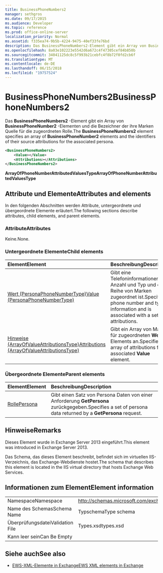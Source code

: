 ```yaml
---
title: BusinessPhoneNumbers2
manager: sethgros
ms.date: 09/17/2015
ms.audience: Developer
ms.topic: reference
ms.prod: office-online-server
localization_priority: Normal
ms.assetid: f335ea74-9b5b-4224-9475-40ef33fe76bd
description: Das BusinessPhoneNumbers2-Element gibt ein Array von BusinessPhoneNumber2-Elementen und die Bezeichner der ihre Marken Quelle für die zugeordneten Rolle.
ms.openlocfilehash: 8a03e102223e5542d6a672c4f47305cef84b850b
ms.sourcegitcommit: 34041125dc8c5f993b21cebfc4f8b72f0fd2cb6f
ms.translationtype: MT
ms.contentlocale: de-DE
ms.lasthandoff: 06/15/2018
ms.locfileid: "19757524"
---
```

# <a name="businessphonenumbers2"></a><span data-ttu-id="41a57-103">BusinessPhoneNumbers2</span><span class="sxs-lookup"><span data-stu-id="41a57-103">BusinessPhoneNumbers2</span></span>

<span data-ttu-id="41a57-104">Das **BusinessPhoneNumbers2** -Element gibt ein Array von **BusinessPhoneNumber2** -Elementen und die Bezeichner der ihre Marken Quelle für die zugeordneten Rolle.</span><span class="sxs-lookup"><span data-stu-id="41a57-104">The **BusinessPhoneNumbers2** element specifies an array of **BusinessPhoneNumber2** elements and the identifiers of their source attributions for the associated persona.</span></span> 
  
```XML
<BusinessPhoneNumbers2>
    <Value></Value>
    <Attributions></Attributions>
</BusinessPhoneNumbers2>
```

 <span data-ttu-id="41a57-105">**ArrayOfPhoneNumberAttributedValuesType**</span><span class="sxs-lookup"><span data-stu-id="41a57-105">**ArrayOfPhoneNumberAttributedValuesType**</span></span>
## <a name="attributes-and-elements"></a><span data-ttu-id="41a57-106">Attribute und Elemente</span><span class="sxs-lookup"><span data-stu-id="41a57-106">Attributes and elements</span></span>

<span data-ttu-id="41a57-107">In den folgenden Abschnitten werden Attribute, untergeordnete und übergeordnete Elemente erläutert.</span><span class="sxs-lookup"><span data-stu-id="41a57-107">The following sections describe attributes, child elements, and parent elements.</span></span>
  
### <a name="attributes"></a><span data-ttu-id="41a57-108">Attribute</span><span class="sxs-lookup"><span data-stu-id="41a57-108">Attributes</span></span>

<span data-ttu-id="41a57-109">Keine.</span><span class="sxs-lookup"><span data-stu-id="41a57-109">None.</span></span>
  
### <a name="child-elements"></a><span data-ttu-id="41a57-110">Untergeordnete Elemente</span><span class="sxs-lookup"><span data-stu-id="41a57-110">Child elements</span></span>

|<span data-ttu-id="41a57-111">**Element**</span><span class="sxs-lookup"><span data-stu-id="41a57-111">**Element**</span></span>|<span data-ttu-id="41a57-112">**Beschreibung**</span><span class="sxs-lookup"><span data-stu-id="41a57-112">**Description**</span></span>|
|:-----|:-----|
|[<span data-ttu-id="41a57-113">Wert (PersonaPhoneNumberType)</span><span class="sxs-lookup"><span data-stu-id="41a57-113">Value (PersonaPhoneNumberType)</span></span>](value-personaphonenumbertype.md) <br/> |<span data-ttu-id="41a57-114">Gibt eine Telefoninformationen Anzahl und Typ und eine Reihe von Marken zugeordnet ist.</span><span class="sxs-lookup"><span data-stu-id="41a57-114">Specifies a phone number and type information and is associated with a set of attributions.</span></span>  <br/> |
|[<span data-ttu-id="41a57-115">Hinweise (ArrayOfValueAttributionsType)</span><span class="sxs-lookup"><span data-stu-id="41a57-115">Attributions (ArrayOfValueAttributionsType)</span></span>](attributions-arrayofvalueattributionstype.md) <br/> |<span data-ttu-id="41a57-116">Gibt ein Array von Marken für zugeordneten **Wert** Elements an.</span><span class="sxs-lookup"><span data-stu-id="41a57-116">Specifies an array of attributions for its associated **Value** element.</span></span>  <br/> |
   
### <a name="parent-elements"></a><span data-ttu-id="41a57-117">Übergeordnete Elemente</span><span class="sxs-lookup"><span data-stu-id="41a57-117">Parent elements</span></span>

|<span data-ttu-id="41a57-118">**Element**</span><span class="sxs-lookup"><span data-stu-id="41a57-118">**Element**</span></span>|<span data-ttu-id="41a57-119">**Beschreibung**</span><span class="sxs-lookup"><span data-stu-id="41a57-119">**Description**</span></span>|
|:-----|:-----|
|[<span data-ttu-id="41a57-120">Rolle</span><span class="sxs-lookup"><span data-stu-id="41a57-120">Persona</span></span>](persona.md) <br/> |<span data-ttu-id="41a57-121">Gibt einen Satz von Persona Daten von einer Anforderung **GetPersona** zurückgegeben.</span><span class="sxs-lookup"><span data-stu-id="41a57-121">Specifies a set of persona data returned by a **GetPersona** request.</span></span>  <br/> |
   
## <a name="remarks"></a><span data-ttu-id="41a57-122">Hinweise</span><span class="sxs-lookup"><span data-stu-id="41a57-122">Remarks</span></span>

<span data-ttu-id="41a57-123">Dieses Element wurde in Exchange Server 2013 eingeführt.</span><span class="sxs-lookup"><span data-stu-id="41a57-123">This element was introduced in Exchange Server 2013.</span></span>
  
<span data-ttu-id="41a57-124">Das Schema, das dieses Element beschreibt, befindet sich im virtuellen IIS-Verzeichnis, das Exchange-Webdienste hostet.</span><span class="sxs-lookup"><span data-stu-id="41a57-124">The schema that describes this element is located in the IIS virtual directory that hosts Exchange Web Services.</span></span>
  
## <a name="element-information"></a><span data-ttu-id="41a57-125">Informationen zum Element</span><span class="sxs-lookup"><span data-stu-id="41a57-125">Element information</span></span>

|||
|:-----|:-----|
|<span data-ttu-id="41a57-126">Namespace</span><span class="sxs-lookup"><span data-stu-id="41a57-126">Namespace</span></span>  <br/> |http://schemas.microsoft.com/exchange/services/2006/types  <br/> |
|<span data-ttu-id="41a57-127">Name des Schemas</span><span class="sxs-lookup"><span data-stu-id="41a57-127">Schema Name</span></span>  <br/> |<span data-ttu-id="41a57-128">Typschema</span><span class="sxs-lookup"><span data-stu-id="41a57-128">Type schema</span></span>  <br/> |
|<span data-ttu-id="41a57-129">Überprüfungsdatei</span><span class="sxs-lookup"><span data-stu-id="41a57-129">Validation File</span></span>  <br/> |<span data-ttu-id="41a57-130">Types.xsd</span><span class="sxs-lookup"><span data-stu-id="41a57-130">types.xsd</span></span>  <br/> |
|<span data-ttu-id="41a57-131">Kann leer sein</span><span class="sxs-lookup"><span data-stu-id="41a57-131">Can Be Empty</span></span>  <br/> ||
   
## <a name="see-also"></a><span data-ttu-id="41a57-132">Siehe auch</span><span class="sxs-lookup"><span data-stu-id="41a57-132">See also</span></span>



- [<span data-ttu-id="41a57-133">EWS-XML-Elemente in Exchange</span><span class="sxs-lookup"><span data-stu-id="41a57-133">EWS XML elements in Exchange</span></span>](ews-xml-elements-in-exchange.md)

